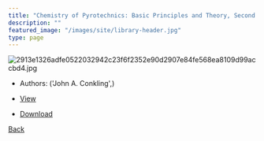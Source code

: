 ```yaml
---
title: "Chemistry of Pyrotechnics: Basic Principles and Theory, Second Edition"
description: ""
featured_image: "/images/site/library-header.jpg"
type: page
---
```


![2913e1326adfe0522032942c23f6f2352e90d2907e84fe568ea8109d99accbd4.jpg](https://drive.google.com/uc?export=view&id=1s4IU1Xohc5Dj-SChN5JA6J0ktfp4KQjN)
* Authors: ('John A. Conkling',)
* <a href="https://drive.google.com/uc?export=view&id=1m-krBzjxL_uk7lAdUUFar0qu9DpP5qap" target="_blank">View</a>

* [Download](https://drive.google.com/uc?export=download&id=1m-krBzjxL_uk7lAdUUFar0qu9DpP5qap)

[Back](/library/)
